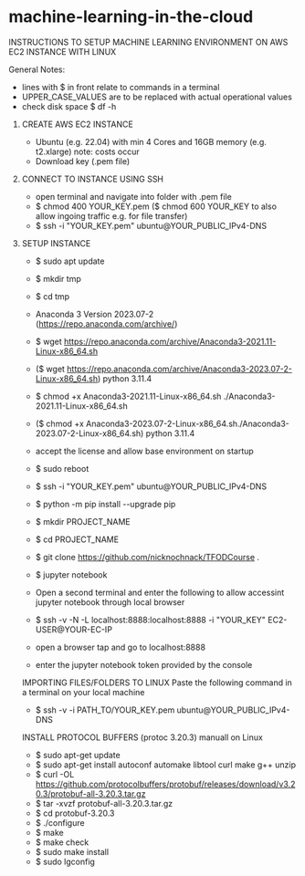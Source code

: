 # machine-learning-in-the-cloud

INSTRUCTIONS TO SETUP MACHINE LEARNING ENVIRONMENT ON AWS EC2 INSTANCE WITH LINUX

General Notes: 

- lines with $ in front relate to commands in a terminal
- UPPER_CASE_VALUES are to be replaced with actual operational values
- check disk space $ df -h


1. CREATE AWS EC2 INSTANCE
   
   - Ubuntu (e.g. 22.04) with min 4 Cores and 16GB memory (e.g. t2.xlarge) note: costs occur
   - Download key (.pem file)


2. CONNECT TO INSTANCE USING SSH
    
     - open terminal and navigate into folder with .pem file
     - $ chmod 400 YOUR_KEY.pem ($ chmod 600 YOUR_KEY to also allow ingoing traffic e.g. for file transfer)
     - $ ssh -i "YOUR_KEY.pem" ubuntu@YOUR_PUBLIC_IPv4-DNS
  
3. SETUP INSTANCE

     - $ sudo apt update
     - $ mkdir tmp
     - $ cd tmp
     - Anaconda 3 Version 2023.07-2 (https://repo.anaconda.com/archive/)
       
     - $ wget https://repo.anaconda.com/archive/Anaconda3-2021.11-Linux-x86_64.sh
     - ($ wget https://repo.anaconda.com/archive/Anaconda3-2023.07-2-Linux-x86_64.sh) python 3.11.4
     - $ chmod +x Anaconda3-2021.11-Linux-x86_64.sh
./Anaconda3-2021.11-Linux-x86_64.sh
     - ($ chmod +x Anaconda3-2023.07-2-Linux-x86_64.sh./Anaconda3-2023.07-2-Linux-x86_64.sh) python 3.11.4
       
     - accept the license and allow base environment on startup
     - $ sudo reboot
     - $ ssh -i "YOUR_KEY.pem" ubuntu@YOUR_PUBLIC_IPv4-DNS
     - $ python -m pip install --upgrade pip
     - $ mkdir PROJECT_NAME
     - $ cd PROJECT_NAME
     - $ git clone https://github.com/nicknochnack/TFODCourse .
     - $ jupyter notebook
       
     - Open a second terminal and enter the following to allow accessint jupyter notebook through local browser
     - $ ssh -v -N -L localhost:8888:localhost:8888 -i "YOUR_KEY" EC2-USER@YOUR-EC-IP
     - open a browser tap and go to localhost:8888
     - enter the jupyter notebook token provided by the console

      IMPORTING FILES/FOLDERS TO LINUX
      Paste the following command in a terminal on your local machine 

      - $ ssh -v -i PATH_TO/YOUR_KEY.pem ubuntu@YOUR_PUBLIC_IPv4-DNS
  
      INSTALL PROTOCOL BUFFERS (protoc 3.20.3) manuall on Linux
      - $ sudo apt-get update
      - $ sudo apt-get install autoconf automake libtool curl make g++ unzip
      - $ curl -OL https://github.com/protocolbuffers/protobuf/releases/download/v3.20.3/protobuf-all-3.20.3.tar.gz
      - $ tar -xvzf protobuf-all-3.20.3.tar.gz
      - $ cd protobuf-3.20.3
      - $ ./configure
      - $ make
      - $ make check
      - $ sudo make install
      - $ sudo lgconfig



  
       
